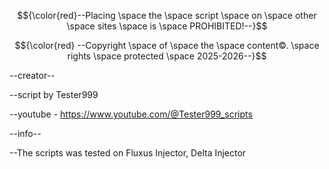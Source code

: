 $${\color{red}--Placing \space the \space script \space on \space other \space sites \space is \space PROHIBITED!--}$$

$${\color{red} --Copyright \space of \space the \space content©. \space rights \space protected \space 2025-2026--}$$

--creator--

--script by Tester999

--youtube - https://www.youtube.com/@Tester999_scripts


--info--

--The scripts was tested on Fluxus Injector, Delta Injector
